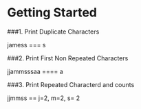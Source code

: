 # Getting Started

###1. Print Duplicate Characters

<p> jamess === s </p>


###2. Print First Non Repeated Characters

<p>jjammsssaa ==== a</p>

###3. Print Repeated Characterd and counts

<p>
		jjmmss == j=2, m=2, s= 2
</p>